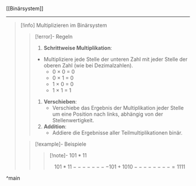 [[Binärsystem]]

---

> [!info] Multiplizieren im Binärsystem 
>>[!error]- Regeln
>> 1. **Schrittweise Multiplikation**:
>>	- Multipliziere jede Stelle der unteren Zahl mit jeder Stelle der oberen Zahl (wie bei Dezimalzahlen).
>>    - 0 × 0 = 0
>>    - 0 × 1 = 0
>>    - 1 × 0 = 0
>>    - 1 × 1 = 1
>>1. **Verschieben**:
>>    - Verschiebe das Ergebnis der Multiplikation jeder Stelle um eine Position nach links, abhängig von der Stellenwertigkeit.
>>2. **Addition**:
>>    - Addiere die Ergebnisse aller Teilmultiplikationen binär.
>
>>[!example]- Beispiele
>>>[!note]- $101 * 11$
>>> ```math
>>>    101
>>> *   11
>>> --------
>>>    101
>>> + 1010
>>> --------
>>> = 1111
>>>  ```
^main
